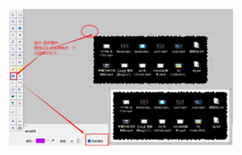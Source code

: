 <p align = "center"><img src="https://github.com/zb9678/picx-images-hosting/raw/master/image.73ty9y72js.png" style="width:400px;"><br><br>